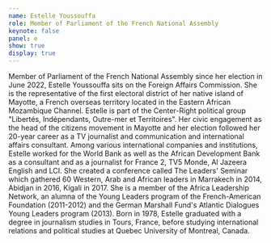 ```yaml
---
name: Estelle Youssouffa
role: Member of Parliament of the French National Assembly
keynote: false
panel: e
show: true
display: true
---
```


Member of Parliament of the French National Assembly since her election in June 2022, Estelle Youssouffa sits on the Foreign Affairs Commission. She is the representative of the first electoral district of her native island of Mayotte, a French overseas territory located in the Eastern African Mozambique Channel. Estelle is part of the Center-Right political group "Libertés, Indépendants, Outre-mer et Territoires". Her civic engagement as the head of the citizens movement in Mayotte and her election followed her 20-year career as a TV journalist and communication and international affairs consultant. Among various international companies and institutions, Estelle worked for the World Bank as well as the African Development Bank as a consultant and as a journalist for France 2, TV5 Monde, Al Jazeera English and LCI. She created a conference called The Leaders' Seminar which gathered 60 Western, Arab and African leaders in Marrakech in 2014, Abidjan in 2016, Kigali in 2017. She is a member of the Africa Leadership Network, an alumna of the Young Leaders program of the French-American Foundation (2011-2012) and the German Marshall Fund's Atlantic Dialogues Young Leaders program (2013). Born in 1978, Estelle graduated with a degree in journalism studies in Tours, France, before studying international relations and political studies at Quebec University of Montreal, Canada.
